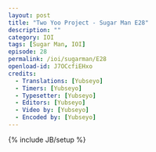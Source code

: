 ```yaml
---
layout: post
title: "Two Yoo Project - Sugar Man E28"
description: ""
category: IOI
tags: [Sugar Man, IOI]
episode: 28
permalink: /ioi/sugarman/E28
openload-id: J7OCcfiEHxo
credits:
  - Translations: [Yubseyo]
  - Timers: [Yubseyo]
  - Typesetter: [Yubseyo]
  - Editors: [Yubseyo]
  - Video by: [Yubseyo]
  - Encoded by: [Yubseyo]
---
```

{% include JB/setup %}
